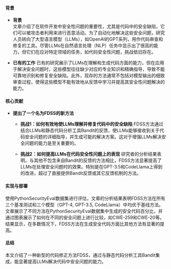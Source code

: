 #### 背景
- **背景**       
    文章介绍了在软件开发中安全性问题的重要性，尤其是代码中的安全缺陷，它们可以被攻击者利用来进行恶意活动。为了自动化地解决这些安全问题，研究人员转向了大型语言模型（LLMs），如OpenAI的GPT系列，用作代码审查和修复的工具。尽管LLMs在自然语言处理（NLP）任务中显示出了很高的能力，但它们在应对特定领域的任务，如代码安全性问题，挑战依旧存在。

- **已有的工作**
    已有的研究展示了LLMs在理解和生成代码方面的能力，但在应用于解决安全问题时，这些模型往往缺少对应的专业知识和精确指导，导致不能可靠地识别和修复安全缺陷。此外，现存的方法通常不包括对模型输出的细致审查过程，使得这些模型不能有效地从反馈中学习并提高其安全性问题解决的能力。

#### 核心贡献
- **提出了一个名为FDSS的新方法**
    - **挑战1：如何有效地使LLMs理解并修复代码中的安全缺陷**
        FDSS方法通过结合LLMs和静态代码分析工具Bandit的反馈，使LLMs能够接收到关于代码安全问题的详细指导，并生成可能的解决方案。这对于增强LLMs解决安全问题的能力是至关重要的。

    - **挑战2：如何提高LLMs在代码安全性问题上的表现**
        研究者的分析结果表明，与其他不包含来自Bandit的反馈的方法相比，FDSS方法显著提高了LLMs在处理安全问题时的效果。特别是在GPT-3.5和CodeLlama上得到的改进，超过了直接提供Bandit反馈或其它反馈机制的方法。

#### 实现与部署
使用PythonSecurityEval数据集进行评估，文章的分析结果表明FDSS方法在所有三个基准测试和三个模型（GPT-4, GPT-3.5, CodeLlama）中均优于基线方法。文章展示了不同方法在PythonSecurityEval数据集中生成的安全代码百分比，并通过图表展示了如何在不同的安全问题上进行比较，如CWE-259和CWE-20等。结果显示，在多数情况下，FDSS方法在生成安全代码方面比其他方法有显著的提高。

#### 总结
本文介绍了一种新型的代码修正方法FDSS，通过与静态代码分析工具Bandit集成，能显著提高LLMs解决代码中安全问题的能力。